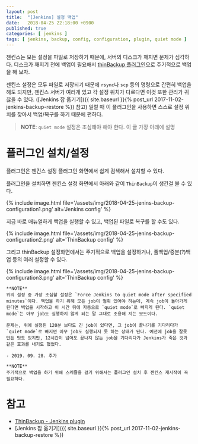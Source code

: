 ```yaml
---
layout: post
title:  "[Jenkins] 설정 백업"
date:   2018-04-25 22:18:00 +0900
published: true
categories: [ jenkins ]
tags: [ jenkins, backup, config, configuration, plugin, quiet mode ]
---
```


젠킨스는 모든 설정을 파일로 저장하기 때문에, 서버의 디스크가 깨지면 문제가 심각하다. 디스크가 깨지기 전에 백업이 필요해서 [thinBackup 플러그인](https://plugins.jenkins.io/thinBackup)으로 주기적으로 백업을 해 보자.

젠킨스 설정은 모두 파일로 저장되기 때문에 `rsync`나 `scp` 등의 명령으로 간편히 백업을 해도 되지만, 젠킨스 서버가 여러개 있고 각 설정 위치가 다르다면 이것 또한 관리가 귀찮을 수 있다. ([Jenkins 잡 옮기기]({{ site.baseurl }}{% post_url 2017-11-02-jenkins-backup-restore %}) 참고) 일럴 때 이 플러그인을 사용하면 스스로 설정 위치를 찾아서 백업/복구를 하기 때문에 편하다.

> **NOTE**:  `quiet mode` 설정은 조심해야 해야 한다. 이 글 가장 아래에 설명


# 플러그인 설치/설정

플러그인은 젠킨스 설정 플러그인 화면에서 쉽게 검색해서 설치할 수 있다.

플러그인을 설치하면 젠킨스 설정 화면에서 아래와 같이 `ThinBackup`이 생긴걸 볼 수 있다.

{% include image.html file='/assets/img/2018-04-25-jenins-backup-configuration1.png' alt='Jenkins config' %}

지금 바로 매뉴얼하게 백업을 실행할 수 있고, 백업된 파일로 복구를 할 수도 있다.

{% include image.html file='/assets/img/2018-04-25-jenins-backup-configuration2.png' alt='ThinBackup config' %}

그리고 thinBackup 설정화면에서는 주기적으로 백업을 설정하거나, 풀백업/증분(?)백업 등의 여러 설정할 수 있다.

{% include image.html file='/assets/img/2018-04-25-jenins-backup-configuration3.png' alt='ThinBackup config' %}

```
**NOTE**
위의 설정 중 가장 조심할 설정은 `Force Jenkins to quiet mode after specified minutes`이다. 백업을 하기 위해 모든 job이 멈춰 있어야 하는데, 계속 job이 돌아가게 된다면 백업을 시작하고 이 시간 뒤에 자동으로 `quiet mode`로 빠지게 된다. `quiet mode`는 아무 job도 실행하지 않게 되는 말 그대로 조용해 지는 모드이다.

문제는, 위에 설정된 120분 보다도 긴 job이 있다면, 그 job이 끝나기를 기다리다가 `quiet mode`로 빠지면 아무 job도 실행되지 못 하는 상태가 된다. 예전에 job을 잘못 만든 탓도 있지만, 12시간이 넘어도 끝나지 않는 job을 기다리다가 Jenkins가 죽은 것과 같은 효과를 내기도 했었다.

- 2019. 09. 28. 추가
```

```
**NOTE**
주기적으로 백업을 하기 위해 스케쥴을 걸기 위해서는 플러그인 설치 후 젠킨스 재시작이 꼭 필요하다.
```


# 참고

- [ThinBackup - Jenkins plugin](https://plugins.jenkins.io/thinBackup)
- [Jenkins 잡 옮기기]({{ site.baseurl }}{% post_url 2017-11-02-jenkins-backup-restore %})
